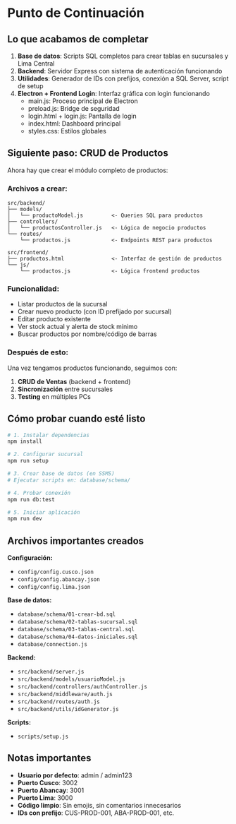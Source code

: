# Punto de Continuación

## Lo que acabamos de completar

1. **Base de datos**: Scripts SQL completos para crear tablas en sucursales y Lima Central
2. **Backend**: Servidor Express con sistema de autenticación funcionando
3. **Utilidades**: Generador de IDs con prefijos, conexión a SQL Server, script de setup
4. **Electron + Frontend Login**: Interfaz gráfica con login funcionando
   - main.js: Proceso principal de Electron
   - preload.js: Bridge de seguridad
   - login.html + login.js: Pantalla de login
   - index.html: Dashboard principal
   - styles.css: Estilos globales

## Siguiente paso: CRUD de Productos

Ahora hay que crear el módulo completo de productos:

### Archivos a crear:

```
src/backend/
├── models/
│   └── productoModel.js         <- Queries SQL para productos
├── controllers/
│   └── productosController.js   <- Lógica de negocio productos
└── routes/
    └── productos.js             <- Endpoints REST para productos

src/frontend/
├── productos.html               <- Interfaz de gestión de productos
└── js/
    └── productos.js             <- Lógica frontend productos
```

### Funcionalidad:

- Listar productos de la sucursal
- Crear nuevo producto (con ID prefijado por sucursal)
- Editar producto existente
- Ver stock actual y alerta de stock mínimo
- Buscar productos por nombre/código de barras

### Después de esto:

Una vez tengamos productos funcionando, seguimos con:

1. **CRUD de Ventas** (backend + frontend)
2. **Sincronización** entre sucursales
3. **Testing** en múltiples PCs

## Cómo probar cuando esté listo

```bash
# 1. Instalar dependencias
npm install

# 2. Configurar sucursal
npm run setup

# 3. Crear base de datos (en SSMS)
# Ejecutar scripts en: database/schema/

# 4. Probar conexión
npm run db:test

# 5. Iniciar aplicación
npm run dev
```

## Archivos importantes creados

**Configuración:**
- `config/config.cusco.json`
- `config/config.abancay.json`
- `config/config.lima.json`

**Base de datos:**
- `database/schema/01-crear-bd.sql`
- `database/schema/02-tablas-sucursal.sql`
- `database/schema/03-tablas-central.sql`
- `database/schema/04-datos-iniciales.sql`
- `database/connection.js`

**Backend:**
- `src/backend/server.js`
- `src/backend/models/usuarioModel.js`
- `src/backend/controllers/authController.js`
- `src/backend/middleware/auth.js`
- `src/backend/routes/auth.js`
- `src/backend/utils/idGenerator.js`

**Scripts:**
- `scripts/setup.js`

## Notas importantes

- **Usuario por defecto**: admin / admin123
- **Puerto Cusco**: 3002
- **Puerto Abancay**: 3001
- **Puerto Lima**: 3000
- **Código limpio**: Sin emojis, sin comentarios innecesarios
- **IDs con prefijo**: CUS-PROD-001, ABA-PROD-001, etc.
